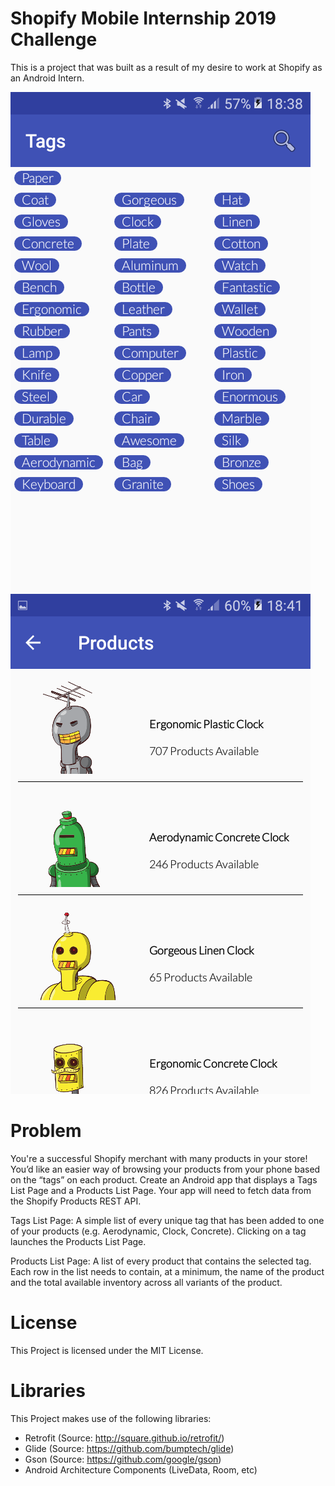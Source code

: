 # Shopify Mobile Internship 2019 Challenge
This is a project that was built as a result of my desire to work at Shopify as an Android Intern.

![Screenshot](https://github.com/aliriomambo/shopifymobileinternship2019/blob/master/Tags%20Screen.png)
![Screenshot](https://github.com/aliriomambo/shopifymobileinternship2019/blob/master/Product%20Screen.png)


# Problem
You're a successful Shopify merchant with many products in your store! You’d like an easier way of browsing your products from your phone based on the “tags” on each product. Create an Android app that displays a Tags List Page and a Products List Page. Your app will need to fetch data from the Shopify Products REST API.

Tags List Page: A simple list of every unique tag that has been added to one of your products (e.g. Aerodynamic, Clock, Concrete). Clicking on a tag launches the Products List Page.

Products List Page: A list of every product that contains the selected tag. Each row in the list needs to contain, at a minimum, the name of the product and the total available inventory across all variants of the product.

# License
This Project is licensed under the MIT License.

# Libraries
This Project makes use of the following libraries:
* Retrofit (Source: http://square.github.io/retrofit/)
* Glide (Source: https://github.com/bumptech/glide)
* Gson (Source: https://github.com/google/gson)
* Android Architecture Components (LiveData, Room, etc)
